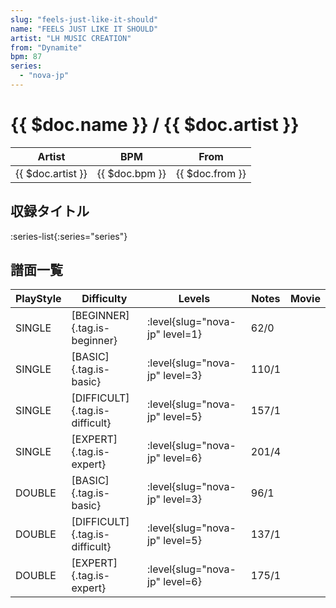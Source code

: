 ```yaml
---
slug: "feels-just-like-it-should"
name: "FEELS JUST LIKE IT SHOULD"
artist: "LH MUSIC CREATION"
from: "Dynamite"
bpm: 87
series:
  - "nova-jp"
---
```


# {{ $doc.name }} / {{ $doc.artist }}

|Artist|BPM|From|
|------|---|----|
|{{ $doc.artist }}|{{ $doc.bpm }}|{{ $doc.from }}|

## 収録タイトル

:series-list{:series="series"}

## 譜面一覧

|PlayStyle|Difficulty|Levels|Notes|Movie|
|---------|----------|------|-----|-----|
|SINGLE|[BEGINNER]{.tag.is-beginner}|<div class="field is-grouped is-grouped-multiline">:level{slug="nova-jp" level=1}</div>|62/0||
|SINGLE|[BASIC]{.tag.is-basic}|<div class="field is-grouped is-grouped-multiline">:level{slug="nova-jp" level=3}</div>|110/1||
|SINGLE|[DIFFICULT]{.tag.is-difficult}|<div class="field is-grouped is-grouped-multiline">:level{slug="nova-jp" level=5}</div>|157/1||
|SINGLE|[EXPERT]{.tag.is-expert}|<div class="field is-grouped is-grouped-multiline">:level{slug="nova-jp" level=6}</div>|201/4||
|DOUBLE|[BASIC]{.tag.is-basic}|<div class="field is-grouped is-grouped-multiline">:level{slug="nova-jp" level=3}</div>|96/1||
|DOUBLE|[DIFFICULT]{.tag.is-difficult}|<div class="field is-grouped is-grouped-multiline">:level{slug="nova-jp" level=5}</div>|137/1||
|DOUBLE|[EXPERT]{.tag.is-expert}|<div class="field is-grouped is-grouped-multiline">:level{slug="nova-jp" level=6}</div>|175/1||
